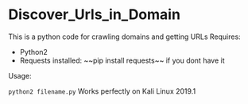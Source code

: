 # Discover_Urls_in_Domain

This is a python code for crawling domains and getting URLs
Requires:<br>
<ul>
<li>Python2</li>
<li>Requests installed: ~~pip install requests~~ if you dont have it</li>
</ul>

Usage:

`python2 filename.py`
Works perfectly on Kali Linux 2019.1